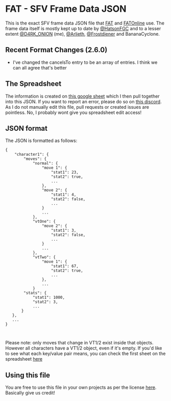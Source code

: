 # FAT - SFV Frame Data JSON
This is the exact SFV frame data JSON file that [FAT](https://fullmeter.com/fat) and [FATOnline](https://fullmeter.com/fatonline) use. The frame data itself is mostly kept up to date by [@HatsonFGC](https://twitter.com/HatsonFGC) and to a lesser extent [@D4RK_ONION](https://twitter.com/d4rk_onion) (me), [@Arlieth](https://twitter.com/Arlieth), [@Frostdiener](https://twitter.com/Frostdiener) and BananaCyclone.

## Recent Format Changes (2.6.0)
- I've changed the cancelsTo entry to be an array of entries. I think we can all agree that's better

## The Spreadsheet
The information is created on [this google sheet](https://docs.google.com/spreadsheets/d/1nlbWon7SYhhO5TSpNx06qQrw2TRDEZ85HQrNherXioY/edit#gid=1311003467) which I then pull together into this JSON. If you want to report an error, please do so on [this discord](https://discord.gg/9BK8hHS). As I do not manually edit this file, pull requests or created issues are pointless. No, I probably wont give you spreadsheet edit access!


## JSON format
The JSON is formatted as follows:
```
{
    "character1": {
        "moves": {
            "normal": {
                "move 1": {
                    "stat1": 23,
                    "stat2": true,
                    ...
                },
                "move 2": {
                    "stat1": 4,
                    "stat2": false,
                    ...
                }
                ...
            },
            "vtOne": {
                "move 2": {
                    "stat1": 3,
                    "stat2": false,
                    ...
                }
                ...
            },
            "vtTwo": {
                "move 1": {
                    "stat1": 67,
                    "stat2": true,
                    ...
                },
                ...
            }
        "stats": {
            "stat1": 1000,
            "stat2": 3,
            ...
       }
   },
   ...
}
            
            
```
Please note: only moves that change in VT1/2 exist inside that objects. However all characters have a VT1/2 object, even if it's empty. If you'd like to see what each key/value pair means, you can check the first sheet on the spreadsheet [here](https://docs.google.com/spreadsheets/d/1nlbWon7SYhhO5TSpNx06qQrw2TRDEZ85HQrNherXioY/edit#gid=1311003467)

## Using this file
You are free to use this file in your own projects as per the license [here](https://github.com/D4RKONION/fatsfvframedatajson/blob/master/LICENSE). Basically give us credit!

